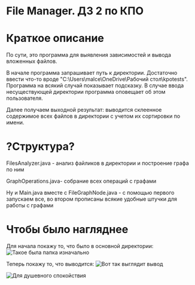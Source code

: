# File Manager. ДЗ 2 по КПО

# Краткое описание

По сути, это программа для выявления зависимостей и вывода вложенных файлов.

В начале программа запрашивает путь к директории. Достаточно ввести что-то вроде "C:\Users\malce\OneDrive\Рабочий стол\kpotests". Программа на всякий случай показывает подсказку. В случае ввода несуществующей директории программа оповещает об этом пользователя.

Далее получаем выходной результат: выводится склеенное содержимое всех файлов в директории с учетом их сортировки по имени.

# ?Структура?

FilesAnalyzer.java - анализ файликов в директории и построение графа по ним

GraphOperations.java- собрание всех операций с графами

Ну и Main.java вместе с FileGraphNode.java - с помощью первого запускаем все, во втором прописаны всякие удобные штучки для работы с графами

# Чтобы было нагляднее

Для начала покажу то, что было в основной директории:
![Такое была папка изначально](https://sun9-34.userapi.com/impg/zr0_KhkwphJr4o_zkgFmsXv0LGf7YkP3hTorIw/4bTj4gN-Cww.jpg?size=802x154&quality=96&sign=cf7df5debaa2b64cbb810260444f934b&type=album)

Теперь покажу то, что выводится:
![Вот так выглядит вывод](https://sun9-54.userapi.com/impg/Lz_srOGJgfByprURNUcaPxtOaLL4tda5SMkDPw/ilVrQaZXPcA.jpg?size=818x282&quality=96&sign=3f263508aa25979268deccdb327b6f07&type=album)

![Для душевного спокойствия](https://i.pinimg.com/736x/ed/ff/cd/edffcdb5dee2f4d4c534c3d3f5291ebb.jpg?size=675x1200&quality=95&sign=c6d073da5ccc4919bb11e3dc0d96bfe7&type=album "Для душевного спокойствия")

